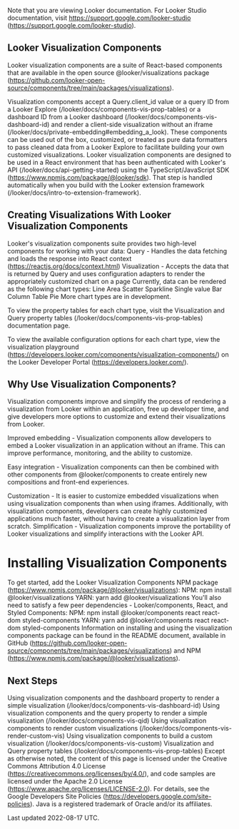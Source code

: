 Note that you are viewing Looker documentation. For Looker Studio documentation, visit https://support.google.com/looker-studio (https://support.google.com/looker-studio).

## Looker Visualization Components

Looker visualization components are a suite of React-based components that are available in the open source @looker/visualizations package
 (https://github.com/looker-open-source/components/tree/main/packages/visualizations).

Visualization components accept a Query.client_id value or a query ID from a Looker Explore
 (/looker/docs/components-vis-prop-tables) or a dashboard ID from a Looker dashboard (/looker/docs/components-vis-dashboard-id) and render a client-side visualization without an iframe (/looker/docs/private-embedding\#embedding_a_look). These components can be used out of the box, customized, or treated as pure data formatters to pass cleaned data from a Looker Explore to facilitate building your own customized visualizations. Looker visualization components are designed to be used in a React environment that has been authenticated with Looker's API (/looker/docs/api-getting-started) using the TypeScript/JavaScript SDK (https://www.npmjs.com/package/@looker/sdk). That step is handled automatically when you build with the Looker extension framework (/looker/docs/intro-to-extension-framework).

## Creating Visualizations With Looker Visualization Components

Looker's visualization components suite provides two high-level components for working with your data:
Query - Handles the data fetching and loads the response into React context
 (https://reactjs.org/docs/context.html)
Visualization - Accepts the data that is returned by Query and uses configuration adapters to render the appropriately customized chart on a page Currently, data can be rendered as the following chart types:
Line Area Scatter Sparkline Single value Bar Column Table Pie More chart types are in development.

To view the property tables for each chart type, visit the Visualization and Query property tables (/looker/docs/components-vis-prop-tables) documentation page.

To view the available configuration options for each chart type, view the visualization playground (https://developers.looker.com/components/visualization-components/) on the Looker Developer Portal (https://developers.looker.com/).

## Why Use Visualization Components?

Visualization components improve and simplify the process of rendering a visualization from Looker within an application, free up developer time, and give developers more options to customize and extend their visualizations from Looker.

Improved embedding - Visualization components allow developers to embed a Looker visualization in an application without an iframe. This can improve performance, monitoring, and the ability to customize.

Easy integration - Visualization components can then be combined with other components from @looker/components to create entirely new compositions and front-end experiences.

Customization - It is easier to customize embedded visualizations when using visualization components than when using iframes. Additionally, with visualization components, developers can create highly customized applications much faster, without having to create a visualization layer from scratch. Simplification - Visualization components improve the portability of Looker visualizations and simplify interactions with the Looker API.

# Installing Visualization Components

To get started, add the Looker Visualization Components NPM package (https://www.npmjs.com/package/@looker/visualizations):
NPM: npm install @looker/visualizations YARN: yarn add @looker/visualizations You'll also need to satisfy a few peer dependencies - Looker/components, React, and Styled Components:
NPM: npm install @looker/components react react-dom styled-components YARN: yarn add @looker/components react react-dom styled-components Information on installing and using the visualization components package can be found in the README document, available in GitHub (https://github.com/looker-open-source/components/tree/main/packages/visualizations) and NPM (https://www.npmjs.com/package/@looker/visualizations).

## Next Steps

Using visualization components and the dashboard property to render a simple visualization
 (/looker/docs/components-vis-dashboard-id)
Using visualization components and the query property to render a simple visualization
 (/looker/docs/components-vis-qid)
Using visualization components to render custom visualizations
 (/looker/docs/components-vis-render-custom-vis)
Using visualization components to build a custom visualization
 (/looker/docs/components-vis-custom)
Visualization and Query property tables (/looker/docs/components-vis-prop-tables)
Except as otherwise noted, the content of this page is licensed under the Creative Commons Attribution 4.0 License
 (https://creativecommons.org/licenses/by/4.0/), and code samples are licensed under the Apache 2.0 License
 (https://www.apache.org/licenses/LICENSE-2.0). For details, see the Google Developers Site Policies
 (https://developers.google.com/site-policies). Java is a registered trademark of Oracle and/or its affiliates.

Last updated 2022-08-17 UTC.